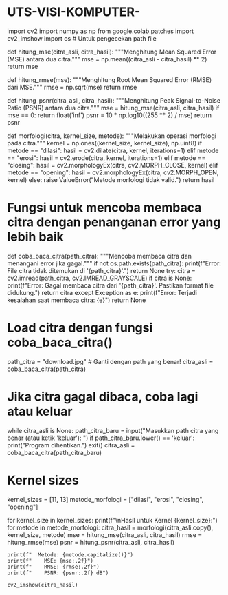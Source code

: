 # UTS-VISI-KOMPUTER-

import cv2
import numpy as np
from google.colab.patches import cv2_imshow
import os  # Untuk pengecekan path file

def hitung_mse(citra_asli, citra_hasil):
  """Menghitung Mean Squared Error (MSE) antara dua citra."""
  mse = np.mean((citra_asli - citra_hasil) ** 2)
  return mse

def hitung_rmse(mse):
  """Menghitung Root Mean Squared Error (RMSE) dari MSE."""
  rmse = np.sqrt(mse)
  return rmse

def hitung_psnr(citra_asli, citra_hasil):
  """Menghitung Peak Signal-to-Noise Ratio (PSNR) antara dua citra."""
  mse = hitung_mse(citra_asli, citra_hasil)
  if mse == 0:
    return float('inf')
  psnr = 10 * np.log10((255 ** 2) / mse)
  return psnr

def morfologi(citra, kernel_size, metode):
  """Melakukan operasi morfologi pada citra."""
  kernel = np.ones((kernel_size, kernel_size), np.uint8)
  if metode == "dilasi":
    hasil = cv2.dilate(citra, kernel, iterations=1)
  elif metode == "erosi":
    hasil = cv2.erode(citra, kernel, iterations=1)
  elif metode == "closing":
    hasil = cv2.morphologyEx(citra, cv2.MORPH_CLOSE, kernel)
  elif metode == "opening":
    hasil = cv2.morphologyEx(citra, cv2.MORPH_OPEN, kernel)
  else:
    raise ValueError("Metode morfologi tidak valid.")
  return hasil

# Fungsi untuk mencoba membaca citra dengan penanganan error yang lebih baik
def coba_baca_citra(path_citra):
  """Mencoba membaca citra dan menangani error jika gagal."""
  if not os.path.exists(path_citra):
    print(f"Error: File citra tidak ditemukan di '{path_citra}'.")
    return None
  try:
    citra = cv2.imread(path_citra, cv2.IMREAD_GRAYSCALE)
    if citra is None:
      print(f"Error: Gagal membaca citra dari '{path_citra}'. Pastikan format file didukung.")
    return citra
  except Exception as e:
    print(f"Error: Terjadi kesalahan saat membaca citra: {e}")
    return None

# Load citra dengan fungsi coba_baca_citra()
path_citra = "download.jpg"  # Ganti dengan path yang benar!
citra_asli = coba_baca_citra(path_citra)

# Jika citra gagal dibaca, coba lagi atau keluar
while citra_asli is None:
  path_citra_baru = input("Masukkan path citra yang benar (atau ketik 'keluar'): ")
  if path_citra_baru.lower() == 'keluar':
    print("Program dihentikan.")
    exit()
  citra_asli = coba_baca_citra(path_citra_baru)

# Kernel sizes
kernel_sizes = [11, 13]
metode_morfologi = ["dilasi", "erosi", "closing", "opening"]

for kernel_size in kernel_sizes:
  print(f"\nHasil untuk Kernel {kernel_size}:")
  for metode in metode_morfologi:
    citra_hasil = morfologi(citra_asli.copy(), kernel_size, metode)
    mse = hitung_mse(citra_asli, citra_hasil)
    rmse = hitung_rmse(mse)
    psnr = hitung_psnr(citra_asli, citra_hasil)

    print(f"  Metode: {metode.capitalize()}")
    print(f"    MSE: {mse:.2f}")
    print(f"    RMSE: {rmse:.2f}")
    print(f"    PSNR: {psnr:.2f} dB")

    cv2_imshow(citra_hasil)
